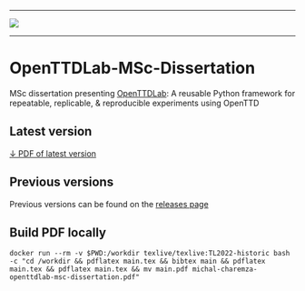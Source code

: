 ----

<a href="https://github.com/michalc/OpenTTDLab-MSc-Dissertation/releases/latest/download/michal-charemza-openttdlab-msc-dissertation.pdf" title="Download PDF of latest version">
    <img src="https://github.com/michalc/OpenTTDLab-MSc-Dissertation/releases/latest/download/michal-charemza-openttdlab-msc-dissertation.png">
</a>


---

# OpenTTDLab-MSc-Dissertation

MSc dissertation presenting [OpenTTDLab](https://github.com/michalc/OpenTTDLab): A reusable Python framework for repeatable, replicable, & reproducible experiments using OpenTTD


## Latest version

[↓ PDF of latest version](https://github.com/michalc/OpenTTDLab-MSc-Dissertation/releases/latest/download/michal-charemza-openttdlab-msc-dissertation.pdf)

## Previous versions

Previous versions can be found on the [releases page](https://github.com/michalc/OpenTTDLab-MSc-Dissertation/releases)


## Build PDF locally

```
docker run --rm -v $PWD:/workdir texlive/texlive:TL2022-historic bash -c "cd /workdir && pdflatex main.tex && bibtex main && pdflatex main.tex && pdflatex main.tex && mv main.pdf michal-charemza-openttdlab-msc-dissertation.pdf"
```
